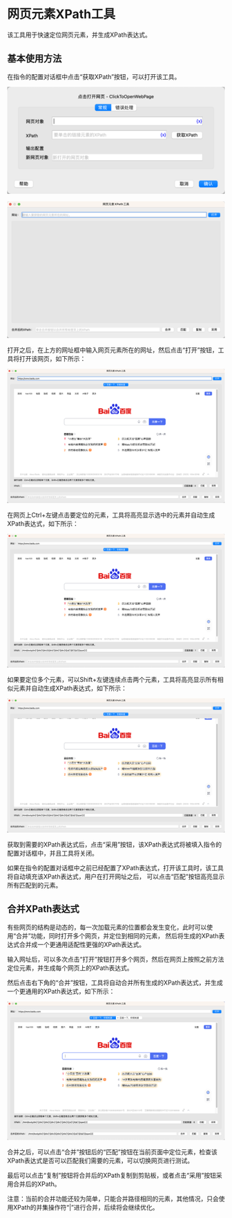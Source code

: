 # 网页元素XPath工具

该工具用于快速定位网页元素，并生成XPath表达式。

## 基本使用方法

在指令的配置对话框中点击“获取XPath”按钮，可以打开该工具。

![web_element_xpath_tool_start.png](web_element_xpath_tool_start.png)

![web_element_xpath_tool.png](web_element_xpath_tool.png)

打开之后，在上方的网址框中输入网页元素所在的网址，然后点击“打开”按钮，工具将打开该网页，如下所示：

![web_element_xpath_tool_open_url.png](web_element_xpath_tool_open_url.png)

在网页上Ctrl+左键点击要定位的元素，工具将高亮显示选中的元素并自动生成XPath表达式，如下所示：

![web_element_xpath_tool_locate_one.png](web_element_xpath_tool_locate_one.png)

如果要定位多个元素，可以Shift+左键连续点击两个元素，工具将高亮显示所有相似元素并自动生成XPath表达式，如下所示：

![web_element_xpath_tool_locate_multiple.png](web_element_xpath_tool_locate_multiple.png)

获取到需要的XPath表达式后，点击“采用”按钮，该XPath表达式将被填入指令的配置对话框中，并且工具将关闭。

如果在指令的配置对话框中之前已经配置了XPath表达式，打开该工具时，该工具将自动填充该XPath表达式，用户在打开网址之后，
可以点击“匹配”按钮高亮显示所有匹配到的元素。

## 合并XPath表达式

有些网页的结构是动态的，每一次加载元素的位置都会发生变化，此时可以使用“合并”功能，同时打开多个网页，并定位到相同的元素，
然后将生成的XPath表达式合并成一个更通用适配性更强的XPath表达式。

输入网址后，可以多次点击“打开”按钮打开多个网页，然后在网页上按照之前方法定位元素，并生成每个网页上的XPath表达式。

然后点击右下角的“合并”按钮，工具将自动合并所有生成的XPath表达式，并生成一个更通用的XPath表达式，如下所示：

![web_element_xpath_tool_merge.png](web_element_xpath_tool_merge.png)

合并之后，可以点击“合并”按钮后的“匹配”按钮在当前页面中定位元素，检查该XPath表达式是否可以匹配我们需要的元素，可以切换网页进行测试。

最后可以点击“复制”按钮将合并后的XPath复制到剪贴板，或者点击“采用”按钮采用合并后的XPath。

注意：当前的合并功能还较为简单，只能合并路径相同的元素，其他情况，只会使用XPath的并集操作符“|”进行合并，后续将会继续优化。
